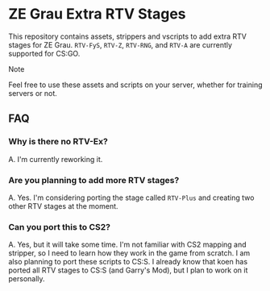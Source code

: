 # ZE Grau Extra RTV Stages

This repository contains assets, strippers and vscripts to add extra RTV stages for ZE Grau. `RTV-FyS`, `RTV-Z`, `RTV-RNG`, and `RTV-A` are currently supported for CS:GO.

> [!NOTE]
> Feel free to use these assets and scripts on your server, whether for training servers or not.

## FAQ

### Why is there no RTV-Ex?

A. I'm currently reworking it.

### Are you planning to add more RTV stages?

A. Yes. I'm considering porting the stage called `RTV-Plus` and creating two other RTV stages at the moment.

### Can you port this to CS2?

A. Yes, but it will take some time. I'm not familiar with CS2 mapping and stripper, so I need to learn how they work in the game from scratch. I am also planning to port these scripts to CS:S. I already know that koen has ported all RTV stages to CS:S (and Garry's Mod), but I plan to work on it personally.
